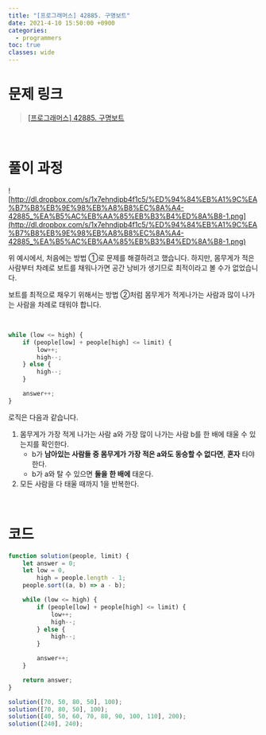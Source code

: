```yaml
---
title: "[프로그래머스] 42885. 구명보트"
date: 2021-4-10 15:50:00 +0900
categories:
  - programmers
toc: true
classes: wide
---
```


# 문제 링크

> [[프로그래머스] 42885. 구명보트](https://programmers.co.kr/learn/courses/30/lessons/42885)

<br>

# 풀이 과정

![http://dl.dropbox.com/s/1x7ehndjpb4f1c5/%ED%94%84%EB%A1%9C%EA%B7%B8%EB%9E%98%EB%A8%B8%EC%8A%A4-42885_%EA%B5%AC%EB%AA%85%EB%B3%B4%ED%8A%B8-1.png](http://dl.dropbox.com/s/1x7ehndjpb4f1c5/%ED%94%84%EB%A1%9C%EA%B7%B8%EB%9E%98%EB%A8%B8%EC%8A%A4-42885_%EA%B5%AC%EB%AA%85%EB%B3%B4%ED%8A%B8-1.png)

위 예시에서, 처음에는 방법 ①로 문제를 해결하려고 했습니다. 하지만, 몸무게가 적은 사람부터 차례로 보트를 채워나가면 공간 낭비가 생기므로 최적이라고 볼 수가 없었습니다.

보트를 최적으로 채우기 위해서는 방법 ②처럼 몸무게가 적게나가는 사람과 많이 나가는 사람을 차례로 태워야 합니다.

<br>

```jsx
while (low <= high) {
    if (people[low] + people[high] <= limit) {
        low++;
        high--;
    } else {
        high--;
    }

    answer++;
}
```

로직은 다음과 같습니다.

1. 몸무게가 가장 적게 나가는 사람 a와 가장 많이 나가는 사람 b를 한 배에 태울 수 있는지를 확인한다.
    - b가 **남아있는 사람들 중 몸무게가 가장 적은 a와도 동승할 수 없다면**, **혼자** 타야 한다.
    - b가 a와 탈 수 있으면 **둘을** **한 배에** 태운다.
2. 모든 사람을 다 태울 때까지 1을 반복한다.

<br>

# 코드

```jsx
function solution(people, limit) {
    let answer = 0;
    let low = 0,
        high = people.length - 1;
    people.sort((a, b) => a - b);

    while (low <= high) {
        if (people[low] + people[high] <= limit) {
            low++;
            high--;
        } else {
            high--;
        }

        answer++;
    }

    return answer;
}

solution([70, 50, 80, 50], 100);
solution([70, 80, 50], 100);
solution([40, 50, 60, 70, 80, 90, 100, 110], 200);
solution([240], 240);
```